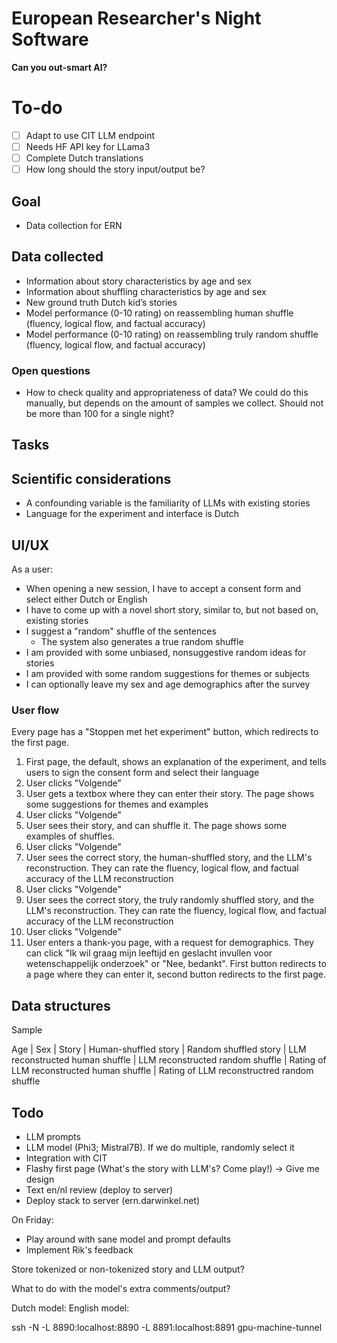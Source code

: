 # European Researcher's Night Software

**Can you out-smart AI?**

# To-do
- [ ] Adapt to use CIT LLM endpoint
- [ ] Needs HF API key for LLama3
- [ ] Complete Dutch translations
- [ ] How long should the story input/output be?

## Goal

- Data collection for ERN

## Data collected

- Information about story characteristics by age and sex
- Information about shuffling characteristics by age and sex
- New ground truth Dutch kid’s stories
- Model performance (0-10 rating) on reassembling human shuffle (fluency, logical flow, and factual accuracy)
- Model performance (0-10 rating) on reassembling truly random shuffle (fluency, logical flow, and factual accuracy)

### Open questions
- How to check quality and appropriateness of data? We could do this manually, but depends on the amount of samples we collect. Should not be more than 100 for a single night?

## Tasks

## Scientific considerations
- A confounding variable is the familiarity of LLMs with existing stories
- Language for the experiment and interface is Dutch

## UI/UX
As a user:
- When opening a new session, I have to accept a consent form and select either Dutch or English
- I have to come up with a novel short story, similar to, but not based on, existing stories
- I suggest a "random" shuffle of the sentences
  - The system also generates a true random shuffle
- I am provided with some unbiased, nonsuggestive random ideas for stories
- I am provided with some random suggestions for themes or subjects
- I can optionally leave my sex and age demographics after the survey


### User flow

Every page has a "Stoppen met het experiment" button, which redirects to the first page.

1. First page, the default, shows an explanation of the experiment, and tells users to sign the consent form and select their language
2. User clicks "Volgende"
3. User gets a textbox where they can enter their story. The page shows some suggestions for themes and examples
4. User clicks "Volgende"
5. User sees their story, and can shuffle it. The page shows some examples of shuffles.
6. User clicks "Volgende"
7. User sees the correct story, the human-shuffled story, and the LLM's reconstruction. They can rate the fluency, logical flow, and factual accuracy of the LLM reconstruction
8. User clicks "Volgende"
9. User sees the correct story, the truly randomly shuffled story, and the LLM's reconstruction. They can rate the fluency, logical flow, and factual accuracy of the LLM reconstruction
10. User clicks "Volgende"
11. User enters a thank-you page, with a request for demographics. They can click "Ik wil graag mijn leeftijd en geslacht invullen voor wetenschappelijk onderzoek" or "Nee, bedankt". First button redirects to a page where they can enter it, second button redirects to the first page.

## Data structures

Sample

Age | Sex | Story | Human-shuffled story | Random shuffled story | LLM reconstructed human shuffle | LLM reconstructed random shuffle | Rating of LLM reconstructed human shuffle | Rating of LLM reconstructred random shuffle


## Todo

- LLM prompts
- LLM model (Phi3; Mistral7B). If we do multiple, randomly select it
- Integration with CIT
- Flashy first page (What's the story with LLM's? Come play!) -> Give me design
- Text en/nl review (deploy to server)
- Deploy stack to server (ern.darwinkel.net)

On Friday:
- Play around with sane model and prompt defaults
- Implement Rik's feedback

Store tokenized or non-tokenized story and LLM output?

What to do with the model's extra comments/output?

Dutch model: 
English model: 


ssh -N -L 8890:localhost:8890 -L 8891:localhost:8891 gpu-machine-tunnel

